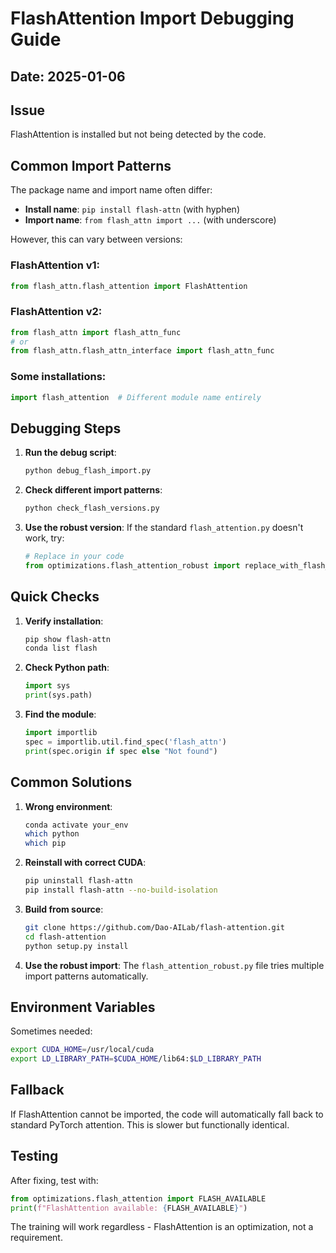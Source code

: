 # FlashAttention Import Debugging Guide

## Date: 2025-01-06

## Issue
FlashAttention is installed but not being detected by the code.

## Common Import Patterns

The package name and import name often differ:
- **Install name**: `pip install flash-attn` (with hyphen)
- **Import name**: `from flash_attn import ...` (with underscore)

However, this can vary between versions:

### FlashAttention v1:
```python
from flash_attn.flash_attention import FlashAttention
```

### FlashAttention v2:
```python
from flash_attn import flash_attn_func
# or
from flash_attn.flash_attn_interface import flash_attn_func
```

### Some installations:
```python
import flash_attention  # Different module name entirely
```

## Debugging Steps

1. **Run the debug script**:
   ```bash
   python debug_flash_import.py
   ```

2. **Check different import patterns**:
   ```bash
   python check_flash_versions.py
   ```

3. **Use the robust version**:
   If the standard `flash_attention.py` doesn't work, try:
   ```python
   # Replace in your code
   from optimizations.flash_attention_robust import replace_with_flash_attention
   ```

## Quick Checks

1. **Verify installation**:
   ```bash
   pip show flash-attn
   conda list flash
   ```

2. **Check Python path**:
   ```python
   import sys
   print(sys.path)
   ```

3. **Find the module**:
   ```python
   import importlib
   spec = importlib.util.find_spec('flash_attn')
   print(spec.origin if spec else "Not found")
   ```

## Common Solutions

1. **Wrong environment**:
   ```bash
   conda activate your_env
   which python
   which pip
   ```

2. **Reinstall with correct CUDA**:
   ```bash
   pip uninstall flash-attn
   pip install flash-attn --no-build-isolation
   ```

3. **Build from source**:
   ```bash
   git clone https://github.com/Dao-AILab/flash-attention.git
   cd flash-attention
   python setup.py install
   ```

4. **Use the robust import**:
   The `flash_attention_robust.py` file tries multiple import patterns automatically.

## Environment Variables

Sometimes needed:
```bash
export CUDA_HOME=/usr/local/cuda
export LD_LIBRARY_PATH=$CUDA_HOME/lib64:$LD_LIBRARY_PATH
```

## Fallback

If FlashAttention cannot be imported, the code will automatically fall back to standard PyTorch attention. This is slower but functionally identical.

## Testing

After fixing, test with:
```python
from optimizations.flash_attention import FLASH_AVAILABLE
print(f"FlashAttention available: {FLASH_AVAILABLE}")
```

The training will work regardless - FlashAttention is an optimization, not a requirement.